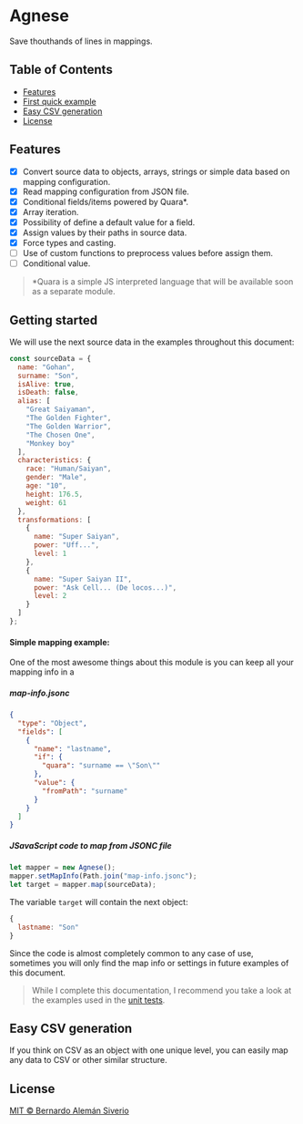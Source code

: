 # Agnese

Save thouthands of lines in mappings.

## Table of Contents

- [Features](#features)
- [First quick example](#first-quick-example)
- [Easy CSV generation](#easy-csv-generation)
- [License](#license)

## Features

- [x] Convert source data to objects, arrays, strings or simple data based on mapping configuration.
- [x] Read mapping configuration from JSON file.
- [x] Conditional fields/items powered by Quara*.
- [x] Array iteration.
- [x] Possibility of define a default value for a field.
- [x] Assign values by their paths in source data.
- [x] Force types and casting.
- [ ] Use of custom functions to preprocess values before assign them.
- [ ] Conditional value.

> *Quara is a simple JS interpreted language that will be available soon as a separate module.

## Getting started

We will use the next source data in the examples throughout this document:

```javascript
const sourceData = {
  name: "Gohan",
  surname: "Son",
  isAlive: true,
  isDeath: false,
  alias: [
    "Great Saiyaman",
    "The Golden Fighter",
    "The Golden Warrior",
    "The Chosen One",
    "Monkey boy"
  ],
  characteristics: {
    race: "Human/Saiyan",
    gender: "Male",
    age: "10",
    height: 176.5,
    weight: 61
  },
  transformations: [
    {
      name: "Super Saiyan",
      power: "Uff...",
      level: 1
    },
    {
      name: "Super Saiyan II",
      power: "Ask Cell... (De locos...)",
      level: 2
    }
  ]
};
```

#### Simple mapping example:

One of the most awesome things about this module is you can keep all your mapping info in a 

##### map-info.jsonc

```json
{
  "type": "Object",
  "fields": [
    {
      "name": "lastname",
      "if": {
        "quara": "surname == \"Son\""
      },
      "value": {
        "fromPath": "surname"
      }
    }
  ]
}
```

##### JSavaScript code to map from JSONC file

```javascript
let mapper = new Agnese();
mapper.setMapInfo(Path.join("map-info.jsonc");
let target = mapper.map(sourceData);
```

The variable `target` will contain the next object:

```js
{
  lastname: "Son"
}
```

Since the code is almost completely common to any case of use, sometimes you will only find the map info or settings in future examples of this document.

> While I complete this documentation, I recommend you take a look at the examples used in the [unit tests](test/MapInfoFiles).

## Easy CSV generation

If you think on CSV as an object with one unique level, you can easily map any data to CSV or other similar structure. 

## License

[MIT © Bernardo Alemán Siverio](LICENSE)
